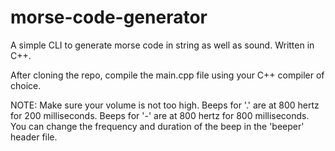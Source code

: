 # morse-code-generator
A simple CLI to generate morse code in string as well as sound. Written in C++.

After cloning the repo, compile the main.cpp file using your C++ compiler of choice.

NOTE: Make sure your volume is not too high. 
      Beeps for '.' are at 800 hertz for 200 milliseconds.
      Beeps for '-' are at 800 hertz for 800 milliseconds.
      You can change the frequency and duration of the beep in the 'beeper' header file.
